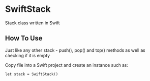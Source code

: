 # SwiftStack

Stack class written in Swift 


## How To Use 

Just like any other stack - push(), pop() and top() methods as well as checking if it is empty

Copy file into a Swift project and create an instance such as: 
    
    let stack = SwiftStack()
